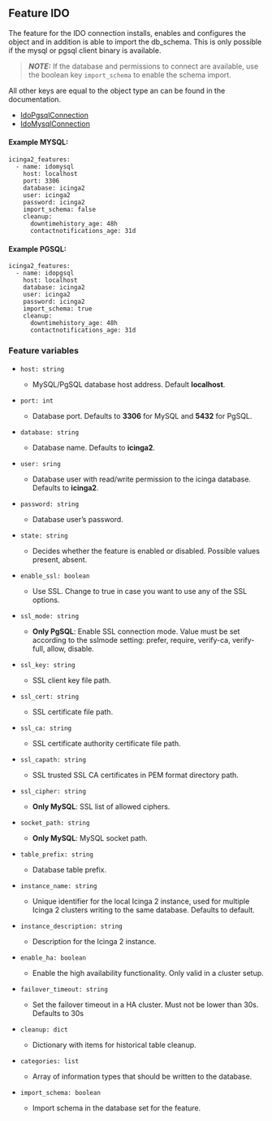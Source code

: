 ## Feature IDO

The feature for the IDO connection installs, enables and configures the object and in
addition is able to import the db_schema. This is only possible if the mysql or
pgsql client binary is available.

> **_NOTE:_** If the database and permissions to connect are available, use the boolean key `import_schema` to enable
the schema import.

All other keys are equal to the object type an can be found in the documentation.

* [IdoPgsqlConnection](https://icinga.com/docs/icinga-2/latest/doc/09-object-types/#idopgsqlconnection)
* [IdoMysqlConnection](https://icinga.com/docs/icinga-2/latest/doc/09-object-types/#idomysqlconnection)

#### Example MYSQL:

```
icinga2_features:
  - name: idomysql
    host: localhost
    port: 3306
    database: icinga2
    user: icinga2
    password: icinga2
    import_schema: false
    cleanup:
      downtimehistory_age: 48h
      contactnotifications_age: 31d
```

#### Example PGSQL:

```
icinga2_features:
  - name: idopgsql
    host: localhost
    database: icinga2
    user: icinga2
    password: icinga2
    import_schema: true
    cleanup:
      downtimehistory_age: 48h
      contactnotifications_age: 31d
```

### Feature variables

* `host: string`
  * MySQL/PgSQL database host address. Default **localhost**.

* `port: int`
  * Database port. Defaults to **3306** for MySQL and **5432** for PgSQL.

* `database: string`
  * Database name. Defaults to **icinga2**.

* `user: sring`
  * Database user with read/write permission to the icinga database. Defaults to **icinga2**.

* `password: string`
  * Database user’s password.

* `state: string`
  * Decides whether the feature is enabled or disabled. Possible values present, absent.

* `enable_ssl: boolean`
  * Use SSL. Change to true in case you want to use any of the SSL options.

* `ssl_mode: string`
  * **Only PgSQL**: Enable SSL connection mode. Value must be set according to the sslmode setting: prefer, require, verify-ca, verify-full, allow, disable. 

* `ssl_key: string`
  * SSL client key file path.

* `ssl_cert: string`
  * SSL certificate file path.

* `ssl_ca: string`
  * SSL certificate authority certificate file path.

* `ssl_capath: string`
  * SSL trusted SSL CA certificates in PEM format directory path.

* `ssl_cipher: string`
  * **Only MySQL**: SSL list of allowed ciphers.

* `socket_path: string`
  * **Only MySQL**: MySQL socket path.

* `table_prefix: string`
  * Database table prefix.

* `instance_name: string`
  * Unique identifier for the local Icinga 2 instance, used for multiple Icinga 2 clusters writing to the same database. Defaults to default.

* `instance_description: string`
  * Description for the Icinga 2 instance.

* `enable_ha: boolean`
  * Enable the high availability functionality. Only valid in a cluster setup.  

* `failover_timeout: string`
  * Set the failover timeout in a HA cluster. Must not be lower than 30s. Defaults to 30s

* `cleanup: dict`
  * Dictionary with items for historical table cleanup.

* `categories: list`
  * Array of information types that should be written to the database.

* `import_schema: boolean`
  * Import schema in the database set for the feature.
